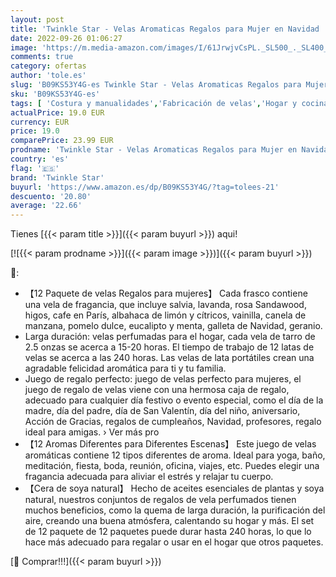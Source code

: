 ```yaml
---
layout: post
title: 'Twinkle Star - Velas Aromaticas Regalos para Mujer en Navidad  12 Piezas 2.5 oz Velas Perfumadas de Cera de Soja con 12 Fragancias Personalizadas para Mamá Hermana Novia Damas Cumpleaños'
date: 2022-09-26 01:06:27
image: 'https://m.media-amazon.com/images/I/61JrwjvCsPL._SL500_._SL400_.jpg'
comments: true
category: ofertas
author: 'tole.es'
slug: 'B09KS53Y4G-es Twinkle Star - Velas Aromaticas Regalos para Mujer en...'
sku: 'B09KS53Y4G-es'
tags: [ 'Costura y manualidades','Fabricación de velas','Hogar y cocina','Kits para fabricación de velas','navidad','twinkle star','🇪🇸', ]
actualPrice: 19.0 EUR
currency: EUR
price: 19.0
comparePrice: 23.99 EUR
prodname: 'Twinkle Star - Velas Aromaticas Regalos para Mujer en Navidad  12 Piezas 2.5 oz Velas Perfumadas de Cera de Soja con 12 Fragancias Personalizadas para Mamá Hermana Novia Damas Cumpleaños'
country: 'es'
flag: '🇪🇸'
brand: 'Twinkle Star'
buyurl: 'https://www.amazon.es/dp/B09KS53Y4G/?tag=tolees-21'
descuento: '20.80'
average: '22.66'
---
```


Tienes [{{< param title >}}]({{< param buyurl >}}) aqui!

[![{{< param prodname >}}]({{< param image >}})]({{< param buyurl >}})

🔎:

- 【12 Paquete de velas Regalos para mujeres】 Cada frasco contiene una vela de fragancia, que incluye salvia, lavanda, rosa Sandawood, higos, cafe en París, albahaca de limón y cítricos, vainilla, canela de manzana, pomelo dulce, eucalipto y menta, galleta de Navidad, geranio.
- Larga duración: velas perfumadas para el hogar, cada vela de tarro de 2.5 onzas se acerca a 15-20 horas. El tiempo de trabajo de 12 latas de velas se acerca a las 240 horas. Las velas de lata portátiles crean una agradable felicidad aromática para ti y tu familia.
- Juego de regalo perfecto: juego de velas perfecto para mujeres, el juego de regalo de velas viene con una hermosa caja de regalo, adecuado para cualquier día festivo o evento especial, como el día de la madre, día del padre, día de San Valentín, día del niño, aniversario, Acción de Gracias, regalos de cumpleaños, Navidad, profesores, regalo ideal para amigas. › Ver más pro
- 【12 Aromas Diferentes para Diferentes Escenas】 Este juego de velas aromáticas contiene 12 tipos diferentes de aroma. Ideal para yoga, baño, meditación, fiesta, boda, reunión, oficina, viajes, etc. Puedes elegir una fragancia adecuada para aliviar el estrés y relajar tu cuerpo.
- 【Cera de soya natural】 Hecho de aceites esenciales de plantas y soya natural, nuestros conjuntos de regalos de vela perfumados tienen muchos beneficios, como la quema de larga duración, la purificación del aire, creando una buena atmósfera, calentando su hogar y más. El set de 12 paquete de 12 paquetes puede durar hasta 240 horas, lo que lo hace más adecuado para regalar o usar en el hogar que otros paquetes.

[🛒 Comprar!!!]({{< param buyurl >}})
